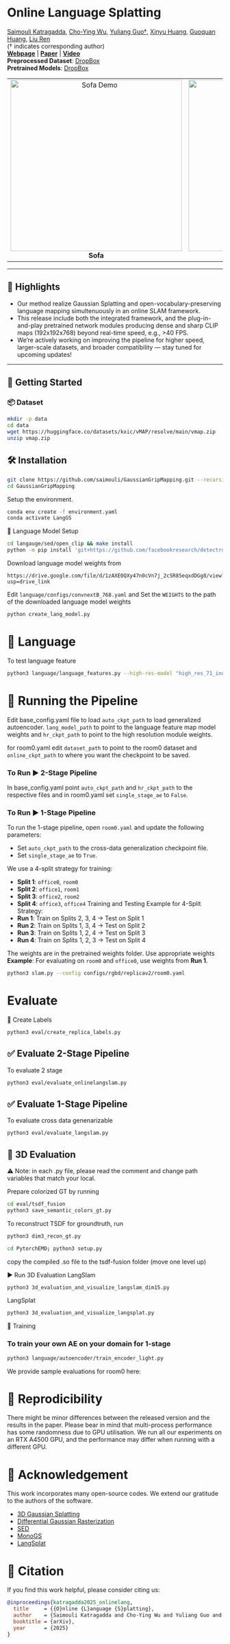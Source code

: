 # Online Language Splatting

[Saimouli Katragadda](https://saimouli.github.io/), [Cho-Ying Wu](https://choyingw.github.io), [Yuliang Guo†](https://yuliangguo.github.io/), [Xinyu Huang](https://scholar.google.com/citations?user=cL4bNBwAAAAJ&hl=en), [Guoquan Huang](https://udel.edu/~ghuang/), [Liu Ren](https://sites.google.com/site/liurenshomepage/)  
(† indicates corresponding author)  
[**Webpage**](https://saimouli.github.io/onlineLang/) | [**Paper**](https://arxiv.org/pdf/2503.09447) | [**Video**](https://www.youtube.com/watch?v=GIldru2006k&feature=youtu.be)  
**Preprocessed Dataset**: [DropBox]()  
**Pretrained Models**: [DropBox]()

<table>
  <tr>
    <td align="center">
      <img src="media/langslam_sofa.gif" width="400px" alt="Sofa Demo"/><br/>
      <b>Sofa</b>
    </td>
    <td align="center">
      <img src="media/langslam_rug.gif" width="400px" alt="Rug Demo"/><br/>
      <b>Rug</b>
    </td>
  </tr>
</table>




---

## 🔔 Highlights

- Our method realize Gaussian Splatting and open-vocabulary-preserving language mapping simultenuously in an online SLAM framework.
- This release include both the integrated framework, and the plug-in-and-play pretrained network modules producing dense and sharp CLIP maps (192x192x768) beyond real-time speed, e.g., >40 FPS.
- We’re actively working on improving the pipeline for higher speed, larger-scale datasets, and broader compatibility — stay tuned for upcoming updates!

---


## 🚀 Getting Started

### 📦 Dataset

```bash
mkdir -p data
cd data
wget https://huggingface.co/datasets/kxic/vMAP/resolve/main/vmap.zip
unzip vmap.zip
```
## 🛠️ Installation
```bash
git clone https://github.com/saimouli/GaussianGripMapping.git --recursive
cd GaussianGripMapping
```
Setup the environment.

```bash
conda env create -f environment.yaml
conda activate LangGS
```

💬 Language Model Setup

```bash
cd langauge/sed/open_clip && make install
python -m pip install 'git+https://github.com/facebookresearch/detectron2.git'
```
Download language model weights from 
```
https://drive.google.com/file/d/1zAXE0QXy47n0cVn7j_2cSR85eqxdDGg8/view?usp=drive_link

```
Edit ```language/configs/convnextB_768.yaml``` and Set the  ```WEIGHTS``` to the path of the downloaded language model weights

```bash
python create_lang_model.py
```

# 🧠 Language
To test language feature
```bash
python3 language/language_features.py --high-res-model "high_res_71_indoor.ckpt" --lang-model "seg_clip_model_l.pth" --input "test.png" --query-text "checkerboard"
```

# 🧭 Running the Pipeline

Edit base_config.yaml file to load `auto_ckpt_path` to load generalized autoencoder. `lang_model_path` to point to the language feature map model weights and `hr_ckpt_path` to point to the high resolution module weights.

for room0.yaml edit `dataset_path` to point to the room0 dataset and `online_ckpt_path` to where you want the checkpoint to be saved.

### To Run ▶️ 2-Stage Pipeline
In base_config.yaml point `auto_ckpt_path` and `hr_ckpt_path` to the respective files and in room0.yaml set `single_stage_ae` to `False`.

### To Run ▶️ 1-Stage Pipeline
To run the 1-stage pipeline, open `room0.yaml` and update the following parameters:
- Set `auto_ckpt_path` to the cross-data generalization checkpoint file.
- Set `single_stage_ae` to `True`.

We use a 4-split strategy for training:
- **Split 1**: `office0`, `room0`  
- **Split 2**: `office1`, `room1`  
- **Split 3**: `office2`, `room2`  
- **Split 4**: `office3`, `office4` 
Training and Testing Example for 4-Split Strategy:
- **Run 1**: Train on Splits 2, 3, 4 → Test on Split 1  
- **Run 2**: Train on Splits 1, 3, 4 → Test on Split 2  
- **Run 3**: Train on Splits 1, 2, 4 → Test on Split 3  
- **Run 4**: Train on Splits 1, 2, 3 → Test on Split 4  

The weights are in the pretrained weights folder. Use appropriate weights
**Example**: For evaluating on `room0` and `office0`, use weights from **Run 1**.

```bash
python3 slam.py --config configs/rgbd/replicav2/room0.yaml
```

# Evaluate
🔖 Create Labels
```bash
python3 eval/create_replica_labels.py
```

## ✅ Evaluate 2-Stage Pipeline

To evaluate 2 stage
```bash
python3 eval/evaluate_onlinelangslam.py
```
## ✅ Evaluate 1-Stage Pipeline
To evaluate cross data genenarizable 
```bash
python3 eval/evaluate_langslam.py
```
## 🧱 3D Evaluation
⚠️ Note: in each .py file, please read the comment and change path variables that match your local.

Prepare colorized GT by running 
```bash
cd eval/tsdf_fusion
python3 save_semantic_colors_gt.py
```

To reconstruct TSDF for groundtruth, run
```bash
python3 dim3_recon_gt.py
```

```bash
cd PytorchEMD; python3 setup.py
```
copy the compiled .so file to the tsdf-fusion folder (move one level up)

▶️ Run 3D Evaluation
LangSlam
```bash
python3 3d_evaluation_and_visualize_langslam_dim15.py
```

LangSplat
```bash
python3 3d_evaluation_and_visualize_langsplat.py
```

🧪 Training
### To train your own AE on your domain for 1-stage
```bash
python3 language/autoencoder/train_encoder_light.py
```

We provide sample evaluations for room0 here:

# 🧬 Reprodicibility
There might be minor differences between the released version and the results in the paper. Please bear in mind that multi-process performance has some randomness due to GPU utilisation. We run all our experiments on an RTX A4500 GPU, and the performance may differ when running with a different GPU.

# 🙏 Acknowledgement
This work incorporates many open-source codes. We extend our gratitude to the authors of the software.

- [3D Gaussian Splatting](https://github.com/graphdeco-inria/gaussian-splatting)
- [Differential Gaussian Rasterization
](https://github.com/graphdeco-inria/diff-gaussian-rasterization)
- [SED](https://github.com/xb534/SED)
- [MonoGS](https://github.com/muskie82/MonoGS)
- [LangSplat](https://github.com/minghanqin/LangSplat)

# 📖 Citation
If you find this work helpful, please consider citing us:

```bibtex
@inproceedings{katragadda2025_onlinelang,
  title     = {{O}nline {L}anguage {S}platting},
  author    = {Saimouli Katragadda and Cho-Ying Wu and Yuliang Guo and Xinyu Huang and Guoquan Huang and Liu Ren},
  booktitle = {arXiv},
  year      = {2025}
}
```











